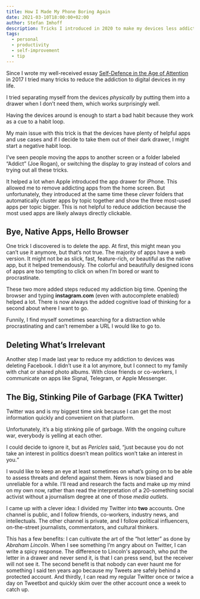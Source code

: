 ```yaml
---
title: How I Made My Phone Boring Again
date: 2021-03-10T18:00:00+02:00
author: Stefan Imhoff
description: Tricks I introduced in 2020 to make my devices less addictive.
tags:
  - personal
  - productivity
  - self-improvement
  - tip
---
```


Since I wrote my well-received essay [Self-Defence in the Age of Attention](/attention/) in 2017 I tried many tricks to reduce the addiction to digital devices in my life.

I tried separating myself from the devices _physically_ by putting them into a drawer when I don’t need them, which works surprisingly well.

Having the devices around is enough to start a bad habit because they work as a cue to a habit loop.

My main issue with this trick is that the devices have plenty of helpful apps and use cases and if I decide to take them out of their dark drawer, I might start a negative habit loop.

I’ve seen people moving the apps to another screen or a folder labeled “Addict” (Joe Rogan), or switching the display to gray instead of colors and trying out all these tricks.

It helped a lot when Apple introduced the app drawer for iPhone. This allowed me to remove addicting apps from the home screen. But unfortunately, they introduced at the same time these _clever_ folders that automatically cluster apps by topic together and show the three most-used apps per topic bigger. This is not helpful to reduce addiction because the most used apps are likely always directly clickable.

## Bye, Native Apps, Hello Browser

One trick I discovered is to delete the app. At first, this might mean you can’t use it anymore, but that’s not true. The majority of apps have a web version. It might not be as slick, fast, feature-rich, or beautiful as the native app, but it helped tremendously. The colorful and beautifully designed icons of apps are too tempting to click on when I’m bored or want to procrastinate.

These two more added steps reduced my addiction big time. Opening the browser and typing **instagram.com** (even with autocomplete enabled) helped a lot. There is now always the added cognitive load of thinking for a second about where I want to go.

Funnily, I find myself sometimes searching for a distraction while procrastinating and can’t remember a URL I would like to go to.

## Deleting What’s Irrelevant

Another step I made last year to reduce my addiction to devices was deleting Facebook. I didn’t use it a lot anymore, but I connect to my family with chat or shared photo albums. With close friends or co-workers, I communicate on apps like Signal, Telegram, or Apple Messenger.

## The Big, Stinking Pile of Garbage (FKA Twitter)

Twitter was and is my biggest time sink because I can get the most information quickly and convenient on that platform.

Unfortunately, it’s a big stinking pile of garbage. With the ongoing culture war, everybody is yelling at each other.

I could decide to ignore it, but as _Pericles_ said, <q>just because you do not take an interest in politics doesn’t mean politics won’t take an interest in you.</q>

I would like to keep an eye at least sometimes on what’s going on to be able to assess threats and defend against them. News is now biased and unreliable for a while. I’ll read and research the facts and make up my mind on my own now, rather than read the interpretation of a 20-something social activist without a journalism degree at one of those _media outlets_.

I came up with a clever idea: I divided my Twitter into **two** accounts. One channel is public, and I follow friends, co-workers, industry news, and intellectuals. The other channel is private, and I follow political influencers, on-the-street journalists, commentators, and cultural thinkers.

This has a few benefits: I can cultivate the art of the “hot letter” as done by _Abraham Lincoln_. When I see something I’m angry about on Twitter, I can write a spicy response. The difference to Lincoln's approach, who put the letter in a drawer and never send it, is that I can press send, but the receiver will not see it. The second benefit is that nobody can ever haunt me for something I said ten years ago because my Tweets are safely behind a protected account. And thirdly, I can read my regular Twitter once or twice a day on Tweetbot and quickly skim over the other account once a week to catch up.
